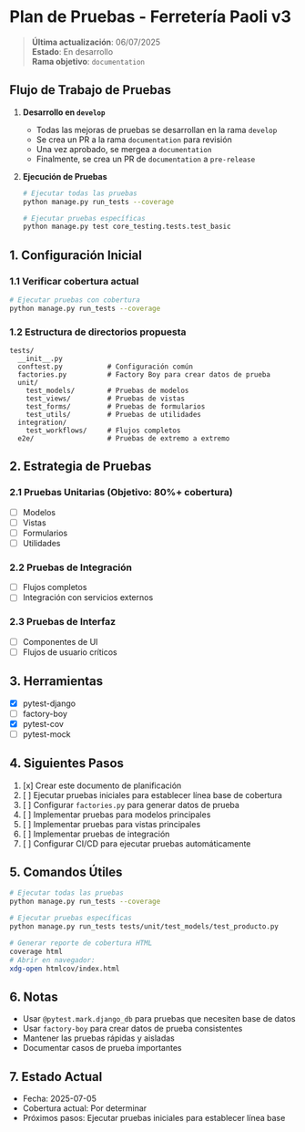 # Plan de Pruebas - Ferretería Paoli v3

> **Última actualización**: 06/07/2025  
> **Estado**: En desarrollo  
> **Rama objetivo**: `documentation`

## Flujo de Trabajo de Pruebas

1. **Desarrollo en `develop`**
   - Todas las mejoras de pruebas se desarrollan en la rama `develop`
   - Se crea un PR a la rama `documentation` para revisión
   - Una vez aprobado, se mergea a `documentation`
   - Finalmente, se crea un PR de `documentation` a `pre-release`

2. **Ejecución de Pruebas**
   ```bash
   # Ejecutar todas las pruebas
   python manage.py run_tests --coverage
   
   # Ejecutar pruebas específicas
   python manage.py test core_testing.tests.test_basic
   ```

## 1. Configuración Inicial

### 1.1 Verificar cobertura actual

```bash
# Ejecutar pruebas con cobertura
python manage.py run_tests --coverage
```

### 1.2 Estructura de directorios propuesta

```
tests/
  __init__.py
  conftest.py           # Configuración común
  factories.py          # Factory Boy para crear datos de prueba
  unit/
    test_models/        # Pruebas de modelos
    test_views/         # Pruebas de vistas
    test_forms/         # Pruebas de formularios
    test_utils/         # Pruebas de utilidades
  integration/
    test_workflows/     # Flujos completos
  e2e/                  # Pruebas de extremo a extremo
```

## 2. Estrategia de Pruebas

### 2.1 Pruebas Unitarias (Objetivo: 80%+ cobertura)
- [ ] Modelos
- [ ] Vistas
- [ ] Formularios
- [ ] Utilidades

### 2.2 Pruebas de Integración
- [ ] Flujos completos
- [ ] Integración con servicios externos

### 2.3 Pruebas de Interfaz
- [ ] Componentes de UI
- [ ] Flujos de usuario críticos

## 3. Herramientas

- [x] pytest-django
- [ ] factory-boy
- [x] pytest-cov
- [ ] pytest-mock

## 4. Siguientes Pasos

1. [x] Crear este documento de planificación
2. [ ] Ejecutar pruebas iniciales para establecer línea base de cobertura
3. [ ] Configurar `factories.py` para generar datos de prueba
4. [ ] Implementar pruebas para modelos principales
5. [ ] Implementar pruebas para vistas principales
6. [ ] Implementar pruebas de integración
7. [ ] Configurar CI/CD para ejecutar pruebas automáticamente

## 5. Comandos Útiles

```bash
# Ejecutar todas las pruebas
python manage.py run_tests --coverage

# Ejecutar pruebas específicas
python manage.py run_tests tests/unit/test_models/test_producto.py

# Generar reporte de cobertura HTML
coverage html
# Abrir en navegador:
xdg-open htmlcov/index.html
```

## 6. Notas

- Usar `@pytest.mark.django_db` para pruebas que necesiten base de datos
- Usar `factory-boy` para crear datos de prueba consistentes
- Mantener las pruebas rápidas y aisladas
- Documentar casos de prueba importantes

## 7. Estado Actual

- Fecha: 2025-07-05
- Cobertura actual: Por determinar
- Próximos pasos: Ejecutar pruebas iniciales para establecer línea base
